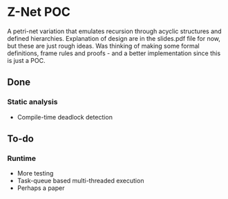 # Z-Net POC

A petri-net variation that emulates recursion through acyclic structures and defined hierarchies. Explanation of design are in the slides.pdf file for now, but these are just rough ideas. Was thinking of making some formal definitions, frame rules and proofs - and a better implementation since this is just a POC.

## Done
### Static analysis
- Compile-time deadlock detection

## To-do 
### Runtime
- More testing
- Task-queue based multi-threaded execution
- Perhaps a paper
